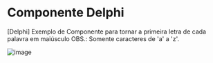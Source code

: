 # Componente Delphi
[Delphi] Exemplo de Componente para tornar a primeira letra de cada palavra em maiúsculo
OBS.: Somente caracteres de 'a' a 'z'.

![image](https://github.com/user-attachments/assets/2d9311ad-f41a-4544-8cf3-4de0cb87471f)
